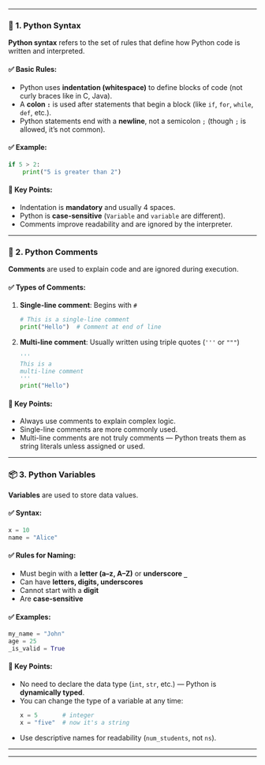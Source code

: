
---

### 🌟 1. Python Syntax

**Python syntax** refers to the set of rules that define how Python code is written and interpreted.

#### ✅ Basic Rules:
- Python uses **indentation (whitespace)** to define blocks of code (not curly braces like in C, Java).
- A **colon `:`** is used after statements that begin a block (like `if`, `for`, `while`, `def`, etc.).
- Python statements end with a **newline**, not a semicolon `;` (though `;` is allowed, it’s not common).

#### ✅ Example:
```python
if 5 > 2:
    print("5 is greater than 2")
```

#### 🔑 Key Points:
- Indentation is **mandatory** and usually 4 spaces.
- Python is **case-sensitive** (`Variable` and `variable` are different).
- Comments improve readability and are ignored by the interpreter.

---

### 📝 2. Python Comments

**Comments** are used to explain code and are ignored during execution.

#### ✅ Types of Comments:
1. **Single-line comment**: Begins with `#`
   ```python
   # This is a single-line comment
   print("Hello")  # Comment at end of line
   ```
2. **Multi-line comment**: Usually written using triple quotes (`'''` or `"""`)
   ```python
   '''
   This is a 
   multi-line comment
   '''
   print("Hello")
   ```

#### 🔑 Key Points:
- Always use comments to explain complex logic.
- Single-line comments are more commonly used.
- Multi-line comments are not truly comments — Python treats them as string literals unless assigned or used.

---

### 📦 3. Python Variables

**Variables** are used to store data values.

#### ✅ Syntax:
```python
x = 10
name = "Alice"
```

#### ✅ Rules for Naming:
- Must begin with a **letter (a–z, A–Z)** or **underscore `_`**
- Can have **letters, digits, underscores**
- Cannot start with a **digit**
- Are **case-sensitive**

#### ✅ Examples:
```python
my_name = "John"
age = 25
_is_valid = True
```

#### 🔑 Key Points:
- No need to declare the data type (`int`, `str`, etc.) — Python is **dynamically typed**.
- You can change the type of a variable at any time:
  ```python
  x = 5       # integer
  x = "five"  # now it's a string
  ```
- Use descriptive names for readability (`num_students`, not `ns`).

---


---
